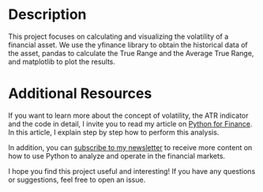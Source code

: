 # Description
This project focuses on calculating and visualizing the volatility of a financial asset. We use the yfinance library to obtain the historical data of the asset, pandas to calculate the True Range and the Average True Range, and matplotlib to plot the results.

# Additional Resources
If you want to learn more about the concept of volatility, the ATR indicator and the code in detail, I invite you to read my article on [Python for Finance](https://pythonforfinance.substack.com/). In this article, I explain step by step how to perform this analysis.

In addition, you can [subscribe to my newsletter](https://pythonforfinance.substack.com/) to receive more content on how to use Python to analyze and operate in the financial markets.

I hope you find this project useful and interesting! If you have any questions or suggestions, feel free to open an issue.
